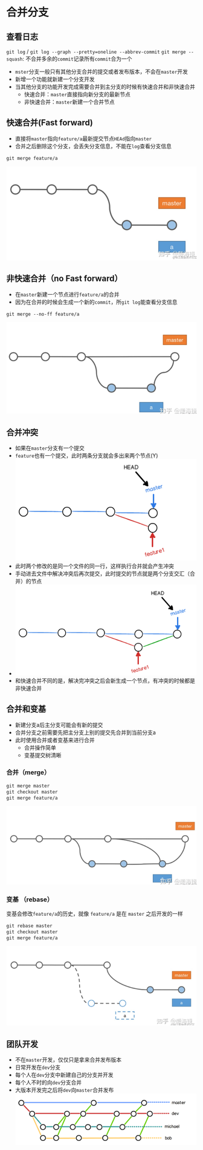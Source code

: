 # 合并分支

## 查看日志
`git log` / `git log --graph --pretty=oneline --abbrev-commit`
`git merge --squash`: 不合并多余的`commit`记录所有`commit`合为一个
* `mster`分支一般只有其他分支合并的提交或者发布版本，不会在`master`开发
* 新增一个功能就新建一个分支开发
* 当其他分支的功能开发完成需要合并到主分支的时候有快速合并和非快速合并
   * 快速合并：`master`直接指向新分支的最新节点
   * 非快速合并：`master`新建一个合并节点

## 快速合并(Fast forward)
* 直接将`master`指向`feature/a`最新提交节点`HEAd`指向`master`
* 合并之后删除这个分支，会丢失分支信息，不能在`log`查看分支信息
```
git merge feature/a
```
![快速合并](./images/merge-1.png "快速合并")

## 非快速合并（no Fast forward）
* 在`master`新建一个节点进行`feature/a`的合并
* 因为在合并的时候会生成一个新的`commit`，所`git log`能查看分支信息
```
git merge --no-ff feature/a
```
![非快速合并](./images/merge-2.png "非快速合并")

## 合并冲突
* 如果在`master`分支有一个提交
* `feature`也有一个提交，此时两条分支就会多出来两个节点(Y)
  ![合并冲突](./images/merge-5.png "合并冲突")
* 此时两个修改的是同一个文件的同一行，这样执行合并就会产生冲突
* 手动进去文件中解决冲突后再次提交，此时提交的节点就是两个分支交汇（合并）的节点
* ![合并冲突](./images/merge-6.png "合并冲突")
* 和快速合并不同的是，解决完冲突之后会新生成一个节点，有冲突的时候都是非快速合并



## 合并和变基
* 新建分支a后主分支可能会有新的提交
* 合并分支之前需要先把主分支上别的提交先合并到当前分支a
* 此时使用合并或者变基来进行合并
   * 合并操作简单
   * 变基提交树清晰
 
### 合并（merge）
 ```
git merge master
git checkout master
git merge feature/a
```
![合并](./images/merge-3.png "合并")

### 变基 （rebase）
变基会修改`feature/a`的历史，就像 `feature/a` 是在 `master` 之后开发的一样
```
git rebase master
git checkout master
git merge feature/a
```
![变基](./images/merge-4.png "变基")

## 团队开发
* 不在`master`开发，仅仅只是拿来合并发布版本
* 日常开发在`dev`分支
* 每个人在`dev`分支中新建自己的分支并开发
* 每个人不时的向`dev`分支合并
* 大版本开发完之后将`dev`向`master`合并发布
![团队开发](./images/merge-7.png "团队开发")
